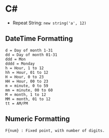 # C\#

- Repeat String: `new string('a', 12)`


## DateTime Formatting

```
d = Day of month 1-31
dd = Day of month 01-31
ddd = Mon
dddd = Monday
h = Hour, 1 to 12
hh = Hour, 01 to 12
H = Hour, 0 to 23
HH = Hour, 00 to 23
m = minute, 0 to 59
mm = minute, 00 to 60
M = month, 1 to 12
MM = month, 01 to 12
tt = AM/PM
```

## Numeric Formatting

```
F{num} : Fixed point, with number of digits.
```
